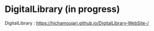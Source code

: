 # DigitalLibrary (in progress)
DigitalLibrary : https://hichamoujari.github.io/DigitalLibrary-WebSite-/

